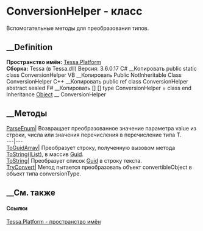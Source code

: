 # ConversionHelper - класс
Вспомогательные методы для преобразования типов.
## __Definition
 **Пространство имён:** [Tessa.Platform](N_Tessa_Platform.htm)  
 **Сборка:** Tessa (в Tessa.dll) Версия: 3.6.0.17
C# __Копировать
     public static class ConversionHelper
VB __Копировать
     Public NotInheritable Class ConversionHelper
C++ __Копировать
     public ref class ConversionHelper abstract sealed
F# __Копировать
     [<AbstractClassAttribute>]
    [<SealedAttribute>]
    type ConversionHelper = class end
Inheritance
    [Object](https://learn.microsoft.com/dotnet/api/system.object) __ ConversionHelper
##  __Методы
[ParseEnum<T>](M_Tessa_Platform_ConversionHelper_ParseEnum__1.htm)|
Возвращает преобразованное значение параметра value из строки, числа или
значения перечисления в перечисление типа T.  
---|---  
[ToGuidArray](M_Tessa_Platform_ConversionHelper_ToGuidArray.htm)|  Преобразует
строку, полученную вызовом метода
[ToString(IList<Guid>)](M_Tessa_Platform_ConversionHelper_ToString.htm), в
массив [Guid](https://learn.microsoft.com/dotnet/api/system.guid).  
[ToString](M_Tessa_Platform_ConversionHelper_ToString.htm)|  Преобразует
список [Guid](https://learn.microsoft.com/dotnet/api/system.guid) в строку
текста.  
[TryConvert](M_Tessa_Platform_ConversionHelper_TryConvert.htm)|  Метод
пытается преобразовать объект convertibleObject в объект типа conversionType.  
## __См. также
#### Ссылки
[Tessa.Platform - пространство имён](N_Tessa_Platform.htm)
